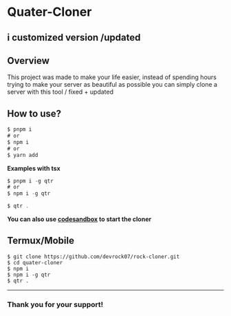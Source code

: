 # Quater-Cloner
i customized version /updated
---

## Overview
This project was made to make your life easier, instead of spending hours trying to make your server as beautiful as possible you can simply clone a server with this tool / fixed + updated


## How to use? 
```typescript
$ pnpm i
# or
$ npm i
# or
$ yarn add
```
**Examples with tsx**
```typescript
$ pnpm i -g qtr
# or
$ npm i -g qtr
```

```typescript
$ qtr .
```
**You can also use [codesandbox](https://codesandbox.io/dashboard/recent) to start the cloner**
## Termux/Mobile
```Termux/moblie
$ git clone https://github.com/devrock07/rock-cloner.git
$ cd quater-cloner
$ npm i
$ npm i -g qtr
$ qtr .
```
----

### Thank you for your support!
